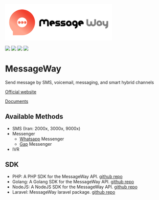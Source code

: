 ![messageWay](logo.png)


![](https://img.shields.io/badge/php-777BB4?style=for-the-badge&logo=php&logoColor=white)
 ![](https://img.shields.io/badge/go-00ADD8?style=for-the-badge&logo=go&logoColor=white)
![](https://img.shields.io/badge/node.js-6DA55F?style=for-the-badge&logo=node.js&logoColor=white)
![](https://img.shields.io/badge/laravel-f4513e?style=for-the-badge&logo=laravel&logoColor=white)

# MessageWay

Send message by SMS, voicemail, messaging, and smart hybrid channels

[Official website](https://msgway.com)

[Documents](https://msgway.com/doc)


## Available Methods

- SMS (Iran: 2000x, 3000x, 9000x)
- Messenger
    - [Whatsapp](https://whatsapp.com) Messenger
    - [Gap](https://gap.im) Messenger
- IVR


## SDK
- PHP: A PHP SDK for the MessageWay API. [github repo](https://github.com/MessageWay/MessageWayPHP)
- Golang: A Golang SDK for the MessageWay API. [github repo](https://github.com/MessageWay/go-lib)
- NodeJS: A NodeJS SDK for the MessageWay API. [github repo](https://github.com/MessageWay/nodejs-lib)
- Laravel: MessageWay laravel package. [github repo](https://github.com/MessageWay/MessageWayLaravel)